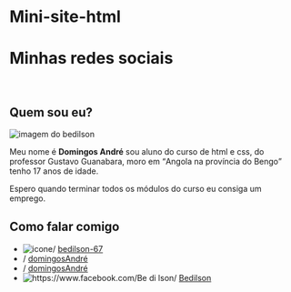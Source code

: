 # Mini-site-html
<!DOCTYPE html>
<html lang="pt-br">

<head>
  <meta charset="UTF-8">
  <meta name="viewport" content="width=device-width, initial-scale=1">
  <title>site-expermental</title>
</head>

<body>
<h1>Minhas redes sociais</h1>
<br>
<h2>Quem sou eu?</h2>
<img src="IMG.png" wid="100" alt="imagem do bedilson">
<p>Meu nome é <strong>Domingos André</strong> sou aluno do curso de html e css, do professor Gustavo Guanabara, moro em <q>Angola na província do Bengo</q> tenho 17 anos de idade.</p>
<p>Espero quando terminar todos os módulos do curso eu consiga um emprego.</p>
<h2>Como falar comigo</h2>
<ul>
  <li><img src="icone-github.png" alt="icone ">/ <a href="https://github.com/Bedilson-A67">bedilson-67</a></li>
  <li><img src="icone-youtube.png" alt="">/ <a href="https://www.youtube.com/@BedilsonXterminador">domingosAndré</a></li>
  <li><img src="icone-instagram.png" alt="">/ <a href="https://www.instagram.com/Bedilson9">domingosAndré</a></li>
  <li><img src="icone-facebook.png" alt="https://www.facebook.com/Be di lson">/ <a href="">Bedilson</a></li>
  
</ul>
</body>
</html>
